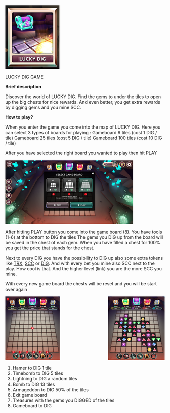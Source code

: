 <img height="200" src="../_media/luckydiggame.png">

LUCKY DIG GAME

**Brief description**
 
Discover the world of LUCKY DIG. Find the gems to under the tiles to open up the big chests for nice rewards. And even better, you get extra rewards by digging gems and you mine SCC.

**How to play?**

When you enter the game  you come into the map of LUCKY DIG. Here you can select 3 types of boards for playing :
Gameboard 9 tiles (cost 1 DIG / tile)
Gameboard 25 tiles (cost 5 DIG / tile)
Gameboard 100 tiles (cost 10 DIG / tile)

After you have selected the right board you wanted to play then hit PLAY

<img height="200" src="../_media/game-board-nr.png">

After hitting PLAY button you come into the game board (8).
You have tools (1-6) at the bottom to DIG the tiles
The gems you DIG up from the board will be saved in the chest of each gem. When you have filled a chest for 100% you get the price that stands for the chest. 

Next to every DIG you have the possibility to DIG up also some extra tokens like [TRX](./trx.md "trx"), [SCC](./scc.md "scc") or [DIG](./dig.md "dig"). And with every bet you mine also SCC next to the play. How cool is that. And the higher level (link) you are the more SCC you mine.

With every new game board the chests will be reset and you will be start over again

<img height="200" src="../_media/game-board-overview-nr.png">   <img align="right" height="200" src="../_media/game-board-played.png">

1. Hamer to DIG 1 tile
2. Timebomb to DIG 5 tiles
3. Lightning to DIG a random tiles
4. Bomb to DIG 13 tiles
5. Armageddon to DIG 50% of the tiles
6. Exit game board
7. Treasures with the gems you DIGGED of the tiles
8. Gameboard to DIG


